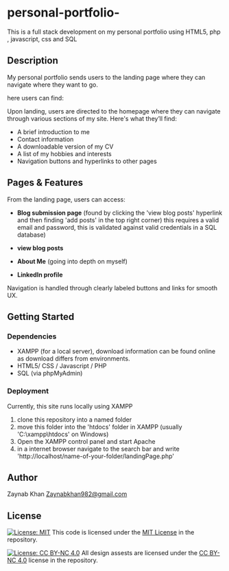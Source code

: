 # personal-portfolio-

This is a full stack development on my personal portfolio using HTML5, php , javascript, css and SQL

## Description

My personal portfolio sends users to the landing page where they can navigate where they want to go.

here users can find:

Upon landing, users are directed to the homepage where they can navigate through various sections of my site. Here's what they’ll find:

-  A brief introduction to me
-  Contact information
-  A downloadable version of my CV
-  A list of my hobbies and interests
-  Navigation buttons and hyperlinks to other pages

## Pages & Features

From the landing page, users can access:

- **Blog submission page** (found by clicking the 'view blog posts' hyperlink and then finding 'add posts' in the top right corner)  this requires a valid email and password, this is validated against valid credentials in a SQL database)
  
- **view blog posts**
  
-  **About Me** (going into depth on myself)
  
-  **LinkedIn profile** 

Navigation is handled through clearly labeled buttons and links for smooth UX.

## Getting Started

### Dependencies

- XAMPP (for a local server), download information can be found online as download differs from environments.
- HTML5/ CSS / Javascript / PHP
- SQL (via phpMyAdmin)

### Deployment
Currently, this site runs locally using XAMPP 

1. clone this repository into a named folder
2. move this folder into the 'htdocs' folder in XAMPP (usually 'C:\xampp\htdocs\' on Windows)
3. Open the XAMPP control panel and start Apache
4. in a internet browser navigate to the search bar and write  'http://localhost/name-of-your-folder/landingPage.php'


## Author

Zaynab Khan  Zaynabkhan982@gmail.com

## License

[![License: MIT](https://img.shields.io/badge/License-MIT-yellow.svg)](LICENSE)  This code is licensed under the [MIT License](LICENSE) in the repository.


[![License: CC BY-NC 4.0](https://img.shields.io/badge/Assets-CC--BY--NC%204.0-lightgrey.svg)](https://creativecommons.org/licenses/by-nc/4.0/)  All design assests are licensed under the [CC BY-NC 4.0](LICENSE-ASSETS.md) license in the repository.




